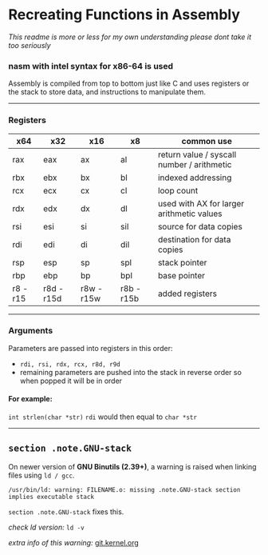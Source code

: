# Recreating Functions in Assembly
*This readme is more or less for my own understanding please dont take it too seriously*
### nasm with intel syntax for x86-64 is used

Assembly is compiled from top to bottom just like C
and uses registers or the stack to store data, and instructions to
manipulate them.

---

### Registers


| x64      | x32        | x16        | x8         | common use                                 |
| -------- | ---------- | ---------- | ---------- | ------------------------------------------ |
| rax      | eax        | ax         | al         | return value / syscall number / arithmetic |
| rbx      | ebx        | bx         | bl         | indexed addressing                         |
| rcx      | ecx        | cx         | cl         | loop count                                 |
| rdx      | edx        | dx         | dl         | used with AX for larger  arithmetic values |
| rsi      | esi        | si         | sil        | source for data copies                     |
| rdi      | edi        | di         | dil        | destination for data copies                |
| rsp      | esp        | sp         | spl        | stack pointer                              |
| rbp      | ebp        | bp         | bpl        | base pointer                               |
| r8 - r15 | r8d - r15d | r8w - r15w | r8b - r15b | added registers                            |

---

### Arguments
Parameters are passed into registers in this order:
* `rdi, rsi, rdx, rcx, r8d, r9d`
* remaining parameters are pushed into the stack in reverse order
so when popped it will be in order

#### For example:
`int strlen(char *str)`
`rdi` would then equal to `char *str`

---

## `section .note.GNU-stack`
On newer version of **GNU Binutils (2.39+)**, a warning is raised when linking files using `ld / gcc`.

`/usr/bin/ld: warning: FILENAME.o: missing .note.GNU-stack section implies executable stack`

`section .note.GNU-stack` fixes this.

*check ld version:*
`ld -v`

*extra info of this warning:*
[git.kernel.org](https://git.kernel.org/pub/scm/linux/kernel/git/torvalds/linux.git/commit/?id=ffcf9c5700e49c0aee42dcba9a12ba21338e8136)
